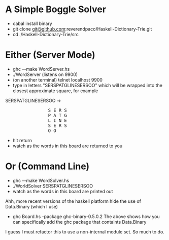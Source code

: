 # A Simple Boggle Solver

* cabal install binary
* git clone git@github.com:reverendpaco/Haskell-Dictionary-Trie.git
* cd ./Haskell-Dictionary-Trie/src

# Either (Server Mode)
* ghc --make WordServer.hs
* ./WordServer  (listens on 9900)
* (on another terminal)  telnet localhost 9900
* type in letters "SERSPATGLINESERSOO" which will be wrapped into the closest approximate square, for example

SERSPATGLINESERSOO ->		
<pre>
                S E R S
                P A T G
                L I N E
                S E R S
                O O
</pre>
* hit return
* watch as the words in this board are returned to you

# Or (Command Line)
* ghc --make WordSolver.hs
* ./WorldSolver SERSPATGLINESERSOO
* watch as the words in this board are printed out


Ahh, more recent versions of the haskell platform hide the use of Data.Binary (which I use)
* ghc Board.hs -package ghc-binary-0.5.0.2
The above shows how you can specifically add the ghc package that containts Data.Binary

I guess I must refactor this to use a non-internal module set.  So much to do.

